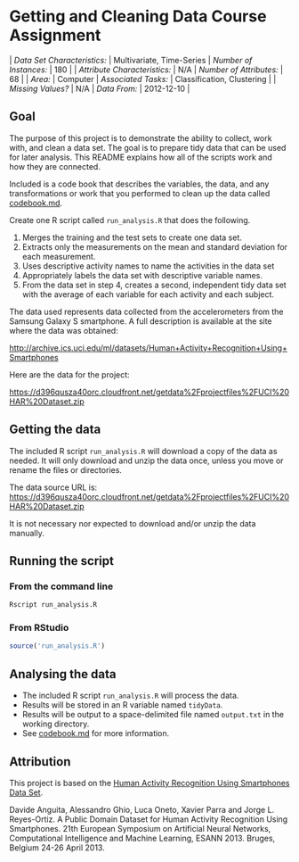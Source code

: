 # Getting and Cleaning Data Course Assignment

| *Data Set Characteristics:*  | Multivariate, Time-Series | *Number of Instances:*  | 180                        |
| *Attribute Characteristics:* | N/A                       | *Number of Attributes:* | 68                         |
| *Area:*                      | Computer                  | *Associated Tasks:*     | Classification, Clustering |
| *Missing Values?*            | N/A                       | *Data From:*            | 2012-12-10                 |

## Goal

The purpose of this project is to demonstrate the ability to collect, work with, and clean a data set. The goal is to prepare tidy data that can be used for later analysis. This README explains how all of the scripts work and how they are connected.

Included is a code book that describes the variables, the data, and any transformations or work that you performed to clean up the data called [codebook.md](codebook.md).

Create one R script called `run_analysis.R` that does the following.
1. Merges the training and the test sets to create one data set.
2. Extracts only the measurements on the mean and standard deviation for each measurement.
3. Uses descriptive activity names to name the activities in the data set
4. Appropriately labels the data set with descriptive variable names.
5. From the data set in step 4, creates a second, independent tidy data set with the average of each variable for each activity and each subject.

The data used represents data collected from the accelerometers from the Samsung Galaxy S smartphone. A full description is available at the site where the data was obtained:

http://archive.ics.uci.edu/ml/datasets/Human+Activity+Recognition+Using+Smartphones

Here are the data for the project:

https://d396qusza40orc.cloudfront.net/getdata%2Fprojectfiles%2FUCI%20HAR%20Dataset.zip

## Getting the data

The included R script `run_analysis.R` will download a copy of the data as needed. It will only download and unzip the data once, unless you move or rename the files or directories.

The data source URL is: https://d396qusza40orc.cloudfront.net/getdata%2Fprojectfiles%2FUCI%20HAR%20Dataset.zip

It is not necessary nor expected to download and/or unzip the data manually.

## Running the script

### From the command line

```bash
Rscript run_analysis.R
```

### From RStudio

```r
source('run_analysis.R')
```

## Analysing the data

* The included R script `run_analysis.R` will process the data.
* Results will be stored in an R variable named `tidyData`.
* Results will be output to a space-delimited file named `output.txt` in the working directory.
* See [codebook.md](codebook.md) for more information.

## Attribution

This project is based on the [Human Activity Recognition Using Smartphones Data Set](http://archive.ics.uci.edu/ml/datasets/Human+Activity+Recognition+Using+Smartphones).

Davide Anguita, Alessandro Ghio, Luca Oneto, Xavier Parra and Jorge L. Reyes-Ortiz. A Public Domain Dataset for Human Activity Recognition Using Smartphones. 21th European Symposium on Artificial Neural Networks, Computational Intelligence and Machine Learning, ESANN 2013. Bruges, Belgium 24-26 April 2013.
